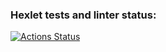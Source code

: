 ### Hexlet tests and linter status:
[![Actions Status](https://github.com/shtkot/frontend-project-44/actions/workflows/hexlet-check.yml/badge.svg)](https://github.com/shtkot/frontend-project-44/actions)